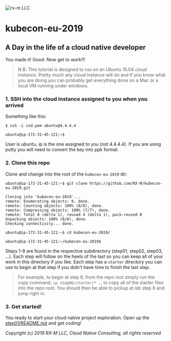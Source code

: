 ![rx-m LLC][RX-M LLC]


# kubecon-eu-2019


## A Day in the life of a cloud native developer


You made it! Good. Now get to work!!!

> N.B. This tutorial is designed to run on an Ubuntu 16.04 cloud instance. Pretty much any cloud instance will do and
if you know what you are doing you can probably get everything done on a Mac or a local VM running under windows.


### 1. SSH into the cloud instance assigned to you when you arrived

Something like this:

```
$ ssh -i cnd.pem ubuntu@4.4.4.4

ubuntu@ip-172-31-45-121:~$
```

User is ubuntu, ip is the one assigned to you (not 4.4.4.4). If you are using putty you will need to convert the key
into ppk format.


### 2. Clone this repo

Clone and change into the root of the `kubecon-eu-2019` dir:

```
ubuntu@ip-172-31-45-121:~$ git clone https://github.com/RX-M/kubecon-eu-2019.git

Cloning into 'kubecon-eu-2019'...
remote: Enumerating objects: 8, done.
remote: Counting objects: 100% (8/8), done.
remote: Compressing objects: 100% (7/7), done.
remote: Total 8 (delta 1), reused 4 (delta 1), pack-reused 0
Unpacking objects: 100% (8/8), done.
Checking connectivity... done.

ubuntu@ip-172-31-45-121:~$ cd kubecon-eu-2019/

ubuntu@ip-172-31-45-121:~/kubecon-eu-2019$
```

Steps 1-9 are found in the respective subdirectory (step01, step02, step03, ...). Each step will follow on the heels of
the last so you can keep all of your work in this directory if you like. Each step has a `starter` directory you can use
to begin at that step if you didn't have time to finish the last step.

> For example, to begin at step 6, from the repo root simply run the copy command, `cp step06/starter/* .`, to copy all
of the starter files into the repo root. You should then be able to pickup at lab step 6 and jump right in.


### 3. Get started!

You ready to start your cloud native project exploration. Open up the [step01/README.md](step01/README.md) and get
coding!


_Copyright (c) 2019 RX-M LLC, Cloud Native Consulting, all rights reserved_

[RX-M LLC]: http://rx-m.io/rxm-cnc.svg "RX-M LLC"
